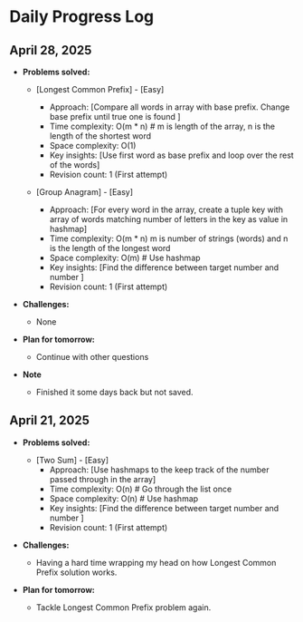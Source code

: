 # Daily Progress Log

## April 28, 2025

- **Problems solved:**
  - [Longest Common Prefix] - [Easy]
    - Approach: [Compare all words in array with base prefix. Change base prefix until true one is found ]
    - Time complexity: O(m * n) # m is length of the array, n is the length of the shortest word
    - Space complexity: O(1)
    - Key insights: [Use first word as base prefix and loop over the rest of the words]
    - Revision count: 1 (First attempt)

  - [Group Anagram] - [Easy]
    - Approach: [For every word in the array, create a tuple key with array of words matching number of letters in the key as value in hashmap]
    - Time complexity: O(m * n) m is number of strings (words) and n is the length of the longest word
    - Space complexity: O(m) # Use hashmap
    - Key insights: [Find the difference between target number and number ]
    - Revision count: 1 (First attempt)

- **Challenges:**
  - None

- **Plan for tomorrow:**
  - Continue with other questions

- **Note**
  - Finished it some days back but not saved.


## April 21, 2025

- **Problems solved:**
  - [Two Sum] - [Easy]
    - Approach: [Use hashmaps to the keep track of the number passed through in the array]
    - Time complexity: O(n) # Go through the list once
    - Space complexity: O(n) # Use hashmap
    - Key insights: [Find the difference between target number and number ]
    - Revision count: 1 (First attempt)

- **Challenges:**
  - Having a hard time wrapping my head on how Longest Common Prefix solution works.

- **Plan for tomorrow:**
  - Tackle Longest Common Prefix problem again.
